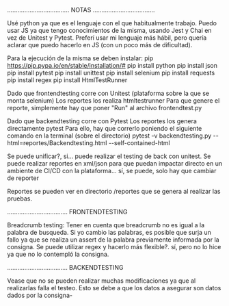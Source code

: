 ....................................
            NOTAS
....................................

Usé python ya que es el lenguaje con el que habitualmente trabajo. Puedo usar JS ya que tengo conocimientos de la misma, usando Jest y Chai en vez de Unitest y Pytest. Preferí usar mi lenguaje más hábil, pero quería aclarar que puedo hacerlo en JS (con un poco más de dificultad).

Para la ejecución de la misma se deben instalar:
pip https://pip.pypa.io/en/stable/installation/#
pip install python
pip install json
pip install pytest
pip install unittest
pip install selenium
pip install requests
pip install regex
pip install HtmlTestRunner

Dado que frontendtesting corre con Unitest (plataforma sobre la que se monta selenium)
Los reportes los realiza htmltestrunner
Para que genere el reporte, simplemente hay que poner "Run" al archivo frontendtest.py

Dado que backendtesting corre con Pytest
Los reportes los genera directamente pytest
Para ello, hay que correrlo poniendo el siguiente comando en la terminal (sobre el directorio)
pytest -v backendtesting.py --html=reportes/Backendtesting.html --self-contained-html

Se puede unificar?, si... puede realizar el testing de back con unitest.
Se puede realizar reportes en xml/json para que puedan impactar directo en un ambiente de CI/CD con la plataforma... sí, se puede, solo hay que cambiar de reporter

Reportes se pueden ver en directorio /reportes que se genera al realizar las pruebas.

...................................
FRONTENDTESTING

Breadcrumb testing: Tener en cuenta que breadcrumb no es igual a la palabra de busqueda.
Si yo cambio las palabras, es posible que surja un fallo ya que se realiza un assert de la palabra previamente informada por la consigna.
Se puede utilizar regex y hacerlo más flexible?. sí, pero no lo hice ya que no lo contempló la consigna.

...................................
BACKENDTESTING

Vease que no se pueden realizar muchas modificaciones ya que al realizarlas falla el testeo.
Esto se debe a que los datos a asegurar son datos dados por la consigna-
